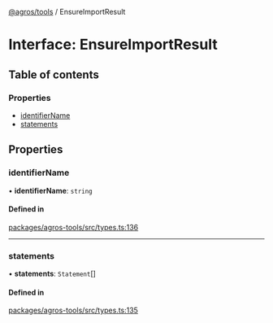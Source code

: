 [@agros/tools](../index.md) / EnsureImportResult

# Interface: EnsureImportResult

## Table of contents

### Properties

- [identifierName](EnsureImportResult.md#identifiername)
- [statements](EnsureImportResult.md#statements)

## Properties

### <a id="identifiername" name="identifiername"></a> identifierName

• **identifierName**: `string`

#### Defined in

[packages/agros-tools/src/types.ts:136](https://github.com/agrosjs/agros/blob/0186512/packages/agros-tools/src/types.ts#L136)

___

### <a id="statements" name="statements"></a> statements

• **statements**: `Statement`[]

#### Defined in

[packages/agros-tools/src/types.ts:135](https://github.com/agrosjs/agros/blob/0186512/packages/agros-tools/src/types.ts#L135)
